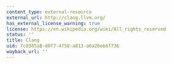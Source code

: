 ```yaml
---
content_type: external-resource
external_url: http://clang.llvm.org/
has_external_license_warning: true
license: https://en.wikipedia.org/wiki/All_rights_reserved
status: ''
title: Clang
uid: 7c8385a8-d0f7-4f58-a813-a6a2beb6f736
wayback_url: ''
---
```

